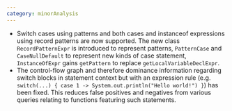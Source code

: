 ```yaml
---
category: minorAnalysis
---
```

* Switch cases using patterns and both cases and instanceof expressions using record patterns are now supported. The new class `RecordPatternExpr` is introduced to represent patterns, `PatternCase` and `CaseNullDefault` to represent new kinds of case statement, `InstanceOfExpr` gains `getPattern` to replace `getLocalVariableDeclExpr`.
* The control-flow graph and therefore dominance information regarding switch blocks in statement context but with an expression rule (e.g. `switch(...) { case 1 -> System.out.println("Hello world!") }`) has been fixed. This reduces false positives and negatives from various queries relating to functions featuring such statements.
